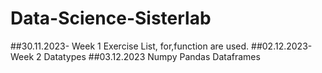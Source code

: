 # Data-Science-Sisterlab
##30.11.2023- Week 1 Exercise 
List, for,function are used.
##02.12.2023-Week 2
Datatypes
##03.12.2023
Numpy
Pandas
Dataframes